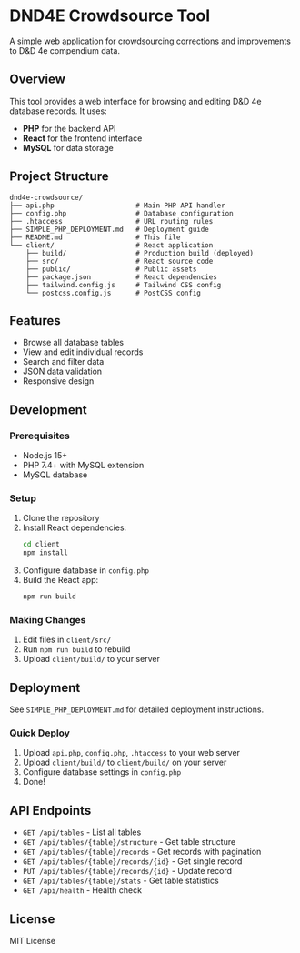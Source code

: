 # DND4E Crowdsource Tool

A simple web application for crowdsourcing corrections and improvements to D&D 4e compendium data.

## Overview

This tool provides a web interface for browsing and editing D&D 4e database records. It uses:
- **PHP** for the backend API
- **React** for the frontend interface
- **MySQL** for data storage

## Project Structure

```
dnd4e-crowdsource/
├── api.php                    # Main PHP API handler
├── config.php                 # Database configuration
├── .htaccess                  # URL routing rules
├── SIMPLE_PHP_DEPLOYMENT.md   # Deployment guide
├── README.md                  # This file
└── client/                    # React application
    ├── build/                 # Production build (deployed)
    ├── src/                   # React source code
    ├── public/                # Public assets
    ├── package.json           # React dependencies
    ├── tailwind.config.js     # Tailwind CSS config
    └── postcss.config.js      # PostCSS config
```

## Features

- Browse all database tables
- View and edit individual records
- Search and filter data
- JSON data validation
- Responsive design

## Development

### Prerequisites
- Node.js 15+
- PHP 7.4+ with MySQL extension
- MySQL database

### Setup
1. Clone the repository
2. Install React dependencies:
   ```bash
   cd client
   npm install
   ```
3. Configure database in `config.php`
4. Build the React app:
   ```bash
   npm run build
   ```

### Making Changes
1. Edit files in `client/src/`
2. Run `npm run build` to rebuild
3. Upload `client/build/` to your server

## Deployment

See `SIMPLE_PHP_DEPLOYMENT.md` for detailed deployment instructions.

### Quick Deploy
1. Upload `api.php`, `config.php`, `.htaccess` to your web server
2. Upload `client/build/` to `client/build/` on your server
3. Configure database settings in `config.php`
4. Done!

## API Endpoints

- `GET /api/tables` - List all tables
- `GET /api/tables/{table}/structure` - Get table structure
- `GET /api/tables/{table}/records` - Get records with pagination
- `GET /api/tables/{table}/records/{id}` - Get single record
- `PUT /api/tables/{table}/records/{id}` - Update record
- `GET /api/tables/{table}/stats` - Get table statistics
- `GET /api/health` - Health check

## License

MIT License
